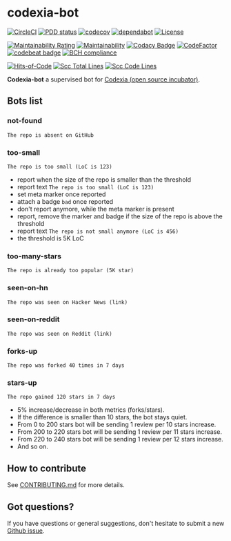 # codexia-bot

[![CircleCI](https://circleci.com/gh/iakunin/codexia-bot.svg?style=shield)](https://circleci.com/gh/iakunin/codexia-bot)
[![PDD status](http://www.0pdd.com/svg?name=iakunin/codexia-bot)](http://www.0pdd.com/p?name=iakunin/codexia-bot)
[![codecov](https://codecov.io/gh/iakunin/codexia-bot/branch/master/graph/badge.svg)](https://codecov.io/gh/iakunin/codexia-bot)
[![dependabot](https://api.dependabot.com/badges/status?host=github&repo=iakunin/codexia-bot)](https://dependabot.com/)
[![License](https://img.shields.io/badge/license-MIT-green.svg)](https://github.com/iakunin/codexia-bot/blob/master/LICENSE)

[![Maintainability Rating](https://sonarcloud.io/api/project_badges/measure?project=iakunin_codexia-bot&metric=sqale_rating)](https://sonarcloud.io/dashboard?id=iakunin_codexia-bot)
[![Maintainability](https://api.codeclimate.com/v1/badges/ad3831a0be7db8b87a5f/maintainability)](https://codeclimate.com/github/iakunin/codexia-bot/maintainability)
[![Codacy Badge](https://app.codacy.com/project/badge/Grade/061785f8241f4207ae772a48c9678009)](https://www.codacy.com/manual/yakuninm-github/codexia-bot?utm_source=github.com&utm_medium=referral&utm_content=iakunin/codexia-bot&utm_campaign=Badge_Grade)
[![CodeFactor](https://www.codefactor.io/repository/github/iakunin/codexia-bot/badge)](https://www.codefactor.io/repository/github/iakunin/codexia-bot)
[![codebeat badge](https://codebeat.co/badges/92112209-798a-4d3a-9dc3-12e31deca058)](https://codebeat.co/projects/github-com-iakunin-codexia-bot-master)
[![BCH compliance](https://bettercodehub.com/edge/badge/iakunin/codexia-bot?branch=master)](https://bettercodehub.com/)

[![Hits-of-Code](https://hitsofcode.com/github/iakunin/codexia-bot)](https://hitsofcode.com/view/github/iakunin/codexia-bot)
[![Scc Total Lines](https://sloc.xyz/github/iakunin/codexia-bot)](https://github.com/iakunin/codexia-bot)
[![Scc Code Lines](https://sloc.xyz/github/iakunin/codexia-bot?category=code)](https://github.com/iakunin/codexia-bot)

**Codexia-bot** a supervised bot for [Codexia (open source incubator)](https://www.codexia.org/).


## Bots list

### not-found

`The repo is absent on GitHub`

### too-small

`The repo is too small (LoC is 123)`

* report when the size of the repo is smaller than the threshold
* report text `The repo is too small (LoC is 123)`
* set meta marker once reported
* attach a badge `bad` once reported
* don't report anymore, while the meta marker is present
* report, remove the marker and badge if the size of the repo is above the threshold
* report text `The repo is not small anymore (LoC is 456)`
* the threshold is 5K LoC

### too-many-stars

`The repo is already too popular (5K star)`

### seen-on-hn

`The repo was seen on Hacker News (link)`

### seen-on-reddit

`The repo was seen on Reddit (link)`

### forks-up

`The repo was forked 40 times in 7 days`

### stars-up

`The repo gained 120 stars in 7 days`

* 5% increase/decrease in both metrics (forks/stars).
* If the difference is smaller than 10 stars, the bot stays quiet.
* From 0 to 200 stars bot will be sending 1 review per 10 stars increase.
* From 200 to 220 stars bot will be sending 1 review per 11 stars increase.
* From 220 to 240 stars bot will be sending 1 review per 12 stars increase.
* And so on.

## How to contribute

See [CONTRIBUTING.md](https://github.com/iakunin/codexia-bot/blob/master/.github/CONTRIBUTING.md)
for more details.

## Got questions?

If you have questions or general suggestions, don't hesitate to submit
a new [Github issue](https://github.com/iakunin/codexia-bot/issues/new/choose).
